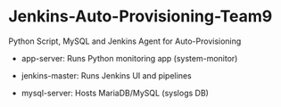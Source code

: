 # Jenkins-Auto-Provisioning-Team9
Python Script, MySQL and Jenkins Agent for Auto-Provisioning

- app-server: Runs Python monitoring app (system-monitor)

- jenkins-master: Runs Jenkins UI and pipelines

- mysql-server: Hosts MariaDB/MySQL (syslogs DB)
